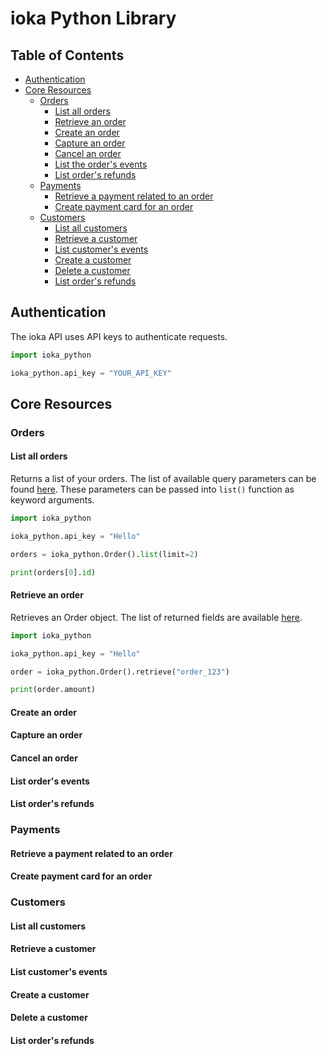 # ioka Python Library

## Table of Contents

- [Authentication](#authentication)
- [Core Resources](#core-resources)
    * [Orders](#orders)
        + [List all orders](#list-all-orders)
        + [Retrieve an order](#retrieve-an-order)
        + [Create an order](#create-an-order)
        + [Capture an order](#capture-an-order)
        + [Cancel an order](#cancel-an-order)
        + [List the order's events](#list-the-order-s-events)
        + [List order's refunds](#list-order-s-refunds)
    * [Payments](#payments)
        + [Retrieve a payment related to an order](#retrieve-a-payment-related-to-an-order)
        + [Create payment card for an order](#create-payment-card-for-an-order)
    * [Customers](#customers)
        + [List all customers](#list-all-customers)
        + [Retrieve a customer](#retrieve-a-customer)
        + [List customer's events](#list-customer-s-events)
        + [Create a customer](#create-a-customer)
        + [Delete a customer](#delete-a-customer)
        + [List order's refunds](#list-order-s-refunds-1)

## Authentication

The ioka API uses API keys to authenticate requests.

```python
import ioka_python

ioka_python.api_key = "YOUR_API_KEY"
```

## Core Resources

### Orders

#### List all orders

Returns a list of your orders. The list of available query parameters can be
found [here](https://ioka.kz/docs_v2.html#tag/orders/operation/GetOrders).
These parameters can be passed into `list()` function as keyword arguments.

```python
import ioka_python

ioka_python.api_key = "Hello"

orders = ioka_python.Order().list(limit=2)

print(orders[0].id)
```

#### Retrieve an order

Retrieves an Order object. The list of returned fields are available [here](https://ioka.kz/docs_v2.html#tag/orders/operation/GetOrderByID).

```python
import ioka_python

ioka_python.api_key = "Hello"

order = ioka_python.Order().retrieve("order_123")

print(order.amount)
```

#### Create an order

#### Capture an order

#### Cancel an order

#### List order's events

#### List order's refunds

### Payments

#### Retrieve a payment related to an order

#### Create payment card for an order

### Customers

#### List all customers

#### Retrieve a customer

#### List customer's events

#### Create a customer

#### Delete a customer

#### List order's refunds

